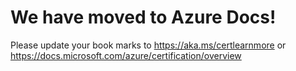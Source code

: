 # We have moved to Azure Docs! #

Please update your book marks to https://aka.ms/certlearnmore or https://docs.microsoft.com/azure/certification/overview
